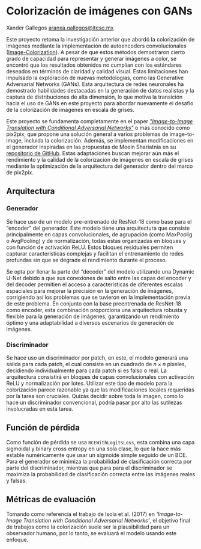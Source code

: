 # Colorización de imágenes con GANs
Xander Gallegos <aranxa.gallegos@iteso.mx>

Este proyecto retoma la investigación anterior que abordó la colorización de imágenes mediante la implementación de autoencoders convolucionales ([Image-Colorization](https://github.com/xagallegos/Image-Colorization)). A pesar de que estos métodos demostraron cierto grado de capacidad para representar y generar imágenes a color, se encontró que los resultados obtenidos no cumplían con los estándares deseados en términos de claridad y calidad visual. Estas limitaciones han impulsado la exploración de nuevas metodologías, como las Generative Adversarial Networks (GANs). Esta arquitectura de redes neuronales ha demostrado habilidades destacadas en la generación de datos realistas y la captura de distribuciones de alta dimensión, lo que motiva la transición hacia el uso de GANs en este proyecto para abordar nuevamente el desafío de la colorización de imágenes en escala de grises.

Este proyecto se fundamenta completamente en el paper [*"Image-to-Image Translation with Conditional Adversarial Networks"*](https://arxiv.org/pdf/1611.07004.pdf) o más conocido como pix2pix, que propone una solución general a varios problemas de image-to-image, incluida la colorización. Además, se implementan modificaciones en el generador inspiradas en las propuestas de Moein Shariatnia en su [repositorio de GitHub](https://github.com/moein-shariatnia/Deep-Learning/tree/main/Image%20Colorization%20Tutorial). Estas adaptaciones buscan mejorar aún más el rendimiento y la calidad de la colorización de imágenes en escala de grises mediante la optimización de la arquitectura del generador dentro del marco de pix2pix.

## Arquitectura
### Generador
Se hace uso de un modelo pre-entrenado de ResNet-18 como base para el “encoder” del generador. Este modelo tiene una arquitectura que consiste principalmente en capas convolucionales, de agrupación (como MaxPoolig o AvgPooling) y de normalización, todas estas organizadas en bloques y con función de activación ReLU. Estos bloques residuales permiten capturar características complejas y facilitan el entrenamiento de redes profundas sin que se degrade el rendimiento durante el proceso.

Se opta por llenar la parte del “decoder” del modelo utilizando una Dynamic U-Net debido a que sus conexiones de salto entre las capas del encoder y del decoder permitien el acceso a características de diferentes escalas espaciales para mejorar la precisión en la generación de imágenes, corrigiendo así los problemas que se tuvieron en la implementación previa de este problema. En conjunto con la base preentrenada de ResNet-18 como encoder, esta combinación proporciona una arquitectura robusta y flexible para la generación de imágenes, garantizando un rendimiento óptimo y una adaptabilidad a diversos escenarios de generación de imágenes.

### Discriminador
Se hace uso un discriminador por patch, en este, el modelo generará una salida para cada patch, el cual consiste en un cuadrado de $n \times n$ pixeles, decidiendo individualmente para cada patch si es falso o real. La arquitectura consistirá en bloques de capas convolucionales con activación ReLU y normalización por lotes. Utilizar este tipo de modelo para la colorización parece razonable ya que las modificaciones locales requeridas por la tarea son cruciales. Quizás decidir sobre toda la imagen, como lo hace un discriminador convencional, podría pasar por alto las sutilezas involucradas en esta tarea.

## Función de pérdida
Como función de pérdida se usa `BCEWithLogitsLoss`, esta combina una capa sigmoidal y binary cross entropy en una sola clase, lo que la hace más estable numéricamente que usar un sigmoide simple seguido de un BCE. Para el generador se minimiza la probabilidad de clasificación correcta por parte del discriminador, mientras que para para el discriminador se maximiza la probabilidad de clasificación correcta entre las imágenes reales y falsas.

## Métricas de evaluación
Tomando como referencia el trabajo de Isola et al. (2017) en *‘Image-to-Image Translation with Conditional Adversarial Networks’*, el objetivo final de trabajos como la colorización suele ser la plausibilidad para un observador humano, por lo tanto, se evaluará el modelo usando este enfoque.
